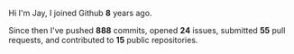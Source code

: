 Hi I'm Jay, I joined Github **8** years ago.

Since then I've pushed **888** commits, opened **24** issues, submitted **55** pull requests, and contributed to **15** public repositories.
